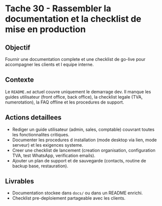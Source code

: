 # Tache 30 - Rassembler la documentation et la checklist de mise en production

## Objectif
Fournir une documentation complete et une checklist de go-live pour accompagner les clients et l equipe interne.

## Contexte
Le `README.md` actuel couvre uniquement le demarrage dev. Il manque les guides utilisateur (front office, back office), la checklist legale (TVA, numerotation), la FAQ offline et les procedures de support.

## Actions detaillees
- Rediger un guide utilisateur (admin, sales, comptable) couvrant toutes les fonctionnalites critiques.
- Documenter les procedures d installation (mode desktop via lien, mode serveur) et les exigences systeme.
- Creer une checklist de lancement (creation organisation, configuration TVA, test WhatsApp, verification emails).
- Ajouter un plan de support et de sauvegarde (contacts, routine de backup base, restauration).

## Livrables
- Documentation stockee dans `docs/` ou dans un README enrichi.
- Checklist pre-deploiement partageable avec les clients.
